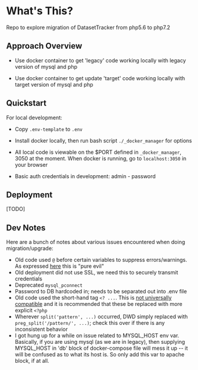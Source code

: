 # What's This?

Repo to explore migration of DatasetTracker from php5.6 to php7.2

## Approach Overview

- Use docker container to get 'legacy' code working locally with legacy version of mysql and php

- Use docker container to get update 'target' code working locally with target version of mysql and php

## Quickstart

For local development:

- Copy `.env-template` to `.env`

- Install docker locally, then run bash script `./_docker_manager` for options

- All local code is viewable on the $PORT defined in `_docker_manager`, 3050 at the moment. When docker is running, go to `localhost:3050` in your browser

- Basic auth credentials in development: admin - password

## Deployment

[TODO]

## Dev Notes

Here are a bunch of notes about various issues encountered when doing migration/upgrade:

- Old code used `@` before certain variables to suppress errors/warnings. As expressed [here](https://stackoverflow.com/a/4151431/8620332) this is "pure evil"
- Old deployment did not use SSL, we need this to securely transmit credentials
- Deprecated `mysql_pconnect`
- Password to DB hardcoded in; needs to be separated out into .env file
- Old code used the short-hand tag `<? ...`. This is [not universally compatible](https://stackoverflow.com/q/200640/8620332) and it is recommended that these be replaced with more explicit `<?php`
- Wherever `split('pattern', ...)` occurred, DWD simply replaced with `preg_split('/pattern/', ...)`; check this over if there is any inconsistent behavior
- I got hung up for a while on issue related to MYSQL_HOST env var. Basically, if you are using mysql (as we are in legacy), then supplying MYSQL_HOST in 'db' block of docker-compose file will mess it up -- it will be confused as to what its host is. So only add this var to apache block, if at all.
